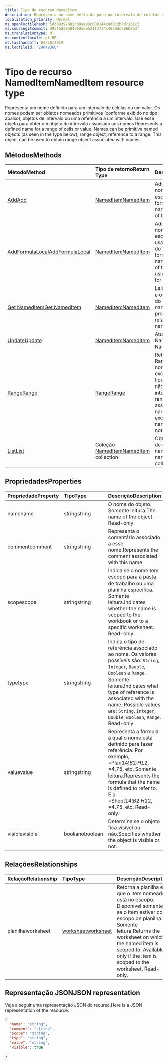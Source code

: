 ```yaml
---
title: Tipo de recurso NamedItem
description: Representa um nome definido para um intervalo de células ou um valor. Os nomes podem ser objetos nomeados primitivos (conforme exibido no tipo abaixo), objetos de intervalo ou uma referência a um intervalo. Use esse objeto para obter um objeto de intervalo associado aos nomes.
localization_priority: Normal
ms.openlocfilehash: 5dd093976b2c09ae93c608144c8d6c2b7d7161c2
ms.sourcegitcommit: d95f6d39a0479da6e531f3734c4029dc596b9a3f
ms.translationtype: MT
ms.contentlocale: pt-BR
ms.lasthandoff: 01/30/2019
ms.locfileid: "29649360"
---
```

# <a name="nameditem-resource-type"></a><span data-ttu-id="37dc5-105">Tipo de recurso NamedItem</span><span class="sxs-lookup"><span data-stu-id="37dc5-105">NamedItem resource type</span></span>

<span data-ttu-id="37dc5-p102">Representa um nome definido para um intervalo de células ou um valor. Os nomes podem ser objetos nomeados primitivos (conforme exibido no tipo abaixo), objetos de intervalo ou uma referência a um intervalo. Use esse objeto para obter um objeto de intervalo associado aos nomes.</span><span class="sxs-lookup"><span data-stu-id="37dc5-p102">Represents a defined name for a range of cells or value. Names can be primitive named objects (as seen in the type below), range object, reference to a range. This object can be used to obtain range object associated with names.</span></span>


## <a name="methods"></a><span data-ttu-id="37dc5-109">Métodos</span><span class="sxs-lookup"><span data-stu-id="37dc5-109">Methods</span></span>

| <span data-ttu-id="37dc5-110">Método</span><span class="sxs-lookup"><span data-stu-id="37dc5-110">Method</span></span>           | <span data-ttu-id="37dc5-111">Tipo de retorno</span><span class="sxs-lookup"><span data-stu-id="37dc5-111">Return Type</span></span>    |<span data-ttu-id="37dc5-112">Descrição</span><span class="sxs-lookup"><span data-stu-id="37dc5-112">Description</span></span>|
|:---------------|:--------|:----------|
|[<span data-ttu-id="37dc5-113">Add</span><span class="sxs-lookup"><span data-stu-id="37dc5-113">Add</span></span>](../api/nameditem-add.md)|[<span data-ttu-id="37dc5-114">NamedItem</span><span class="sxs-lookup"><span data-stu-id="37dc5-114">NamedItem</span></span>](nameditem.md)|<span data-ttu-id="37dc5-115">Adiciona um novo nome à coleção do escopo fornecido.</span><span class="sxs-lookup"><span data-stu-id="37dc5-115">Adds a new name to the collection of the given scope.</span></span>|
|[<span data-ttu-id="37dc5-116">AddFormulaLocal</span><span class="sxs-lookup"><span data-stu-id="37dc5-116">AddFormulaLocal</span></span>](../api/nameditem-addformulalocal.md)|[<span data-ttu-id="37dc5-117">NamedItem</span><span class="sxs-lookup"><span data-stu-id="37dc5-117">NamedItem</span></span>](nameditem.md)|<span data-ttu-id="37dc5-118">Adiciona um novo nome à coleção de escopo fornecido usando a localidade do usuário para a fórmula.</span><span class="sxs-lookup"><span data-stu-id="37dc5-118">Adds a new name to the collection of the given scope using the user's locale for the formula.</span></span>|
|[<span data-ttu-id="37dc5-119">Get NamedItem</span><span class="sxs-lookup"><span data-stu-id="37dc5-119">Get NamedItem</span></span>](../api/nameditem-get.md) | [<span data-ttu-id="37dc5-120">NamedItem</span><span class="sxs-lookup"><span data-stu-id="37dc5-120">NamedItem</span></span>](nameditem.md) |<span data-ttu-id="37dc5-121">Leia as propriedades e os relacionamentos do objeto namedItem.</span><span class="sxs-lookup"><span data-stu-id="37dc5-121">Read properties and relationships of namedItem object.</span></span>|
|[<span data-ttu-id="37dc5-122">Update</span><span class="sxs-lookup"><span data-stu-id="37dc5-122">Update</span></span>](../api/nameditem-update.md) | [<span data-ttu-id="37dc5-123">NamedItem</span><span class="sxs-lookup"><span data-stu-id="37dc5-123">NamedItem</span></span>](nameditem.md)   |<span data-ttu-id="37dc5-124">Atualize o objeto NamedItem.</span><span class="sxs-lookup"><span data-stu-id="37dc5-124">Update NamedItem object.</span></span> |
|[<span data-ttu-id="37dc5-125">Range</span><span class="sxs-lookup"><span data-stu-id="37dc5-125">Range</span></span>](../api/nameditem-range.md)|[<span data-ttu-id="37dc5-126">Range</span><span class="sxs-lookup"><span data-stu-id="37dc5-126">Range</span></span>](range.md)|<span data-ttu-id="37dc5-p103">Retorna o objeto Range associado ao nome. Gera uma exceção quando o tipo de item nomeado não é um intervalo.</span><span class="sxs-lookup"><span data-stu-id="37dc5-p103">Returns the range object that is associated with the name. Throws an exception if the named item's type is not a range.</span></span>|
|[<span data-ttu-id="37dc5-129">List</span><span class="sxs-lookup"><span data-stu-id="37dc5-129">List</span></span>](../api/nameditem-list.md) | <span data-ttu-id="37dc5-130">Coleção [NamedItem](nameditem.md)</span><span class="sxs-lookup"><span data-stu-id="37dc5-130">[NamedItem](nameditem.md) collection</span></span> |<span data-ttu-id="37dc5-131">Obtenha uma coleção de objetos namedItem.</span><span class="sxs-lookup"><span data-stu-id="37dc5-131">Get namedItem object collection.</span></span> |

## <a name="properties"></a><span data-ttu-id="37dc5-132">Propriedades</span><span class="sxs-lookup"><span data-stu-id="37dc5-132">Properties</span></span>
| <span data-ttu-id="37dc5-133">Propriedade</span><span class="sxs-lookup"><span data-stu-id="37dc5-133">Property</span></span>     | <span data-ttu-id="37dc5-134">Tipo</span><span class="sxs-lookup"><span data-stu-id="37dc5-134">Type</span></span>   |<span data-ttu-id="37dc5-135">Descrição</span><span class="sxs-lookup"><span data-stu-id="37dc5-135">Description</span></span>|
|:---------------|:--------|:----------|
|<span data-ttu-id="37dc5-136">name</span><span class="sxs-lookup"><span data-stu-id="37dc5-136">name</span></span>|<span data-ttu-id="37dc5-137">string</span><span class="sxs-lookup"><span data-stu-id="37dc5-137">string</span></span>|<span data-ttu-id="37dc5-p104">O nome do objeto. Somente leitura.</span><span class="sxs-lookup"><span data-stu-id="37dc5-p104">The name of the object. Read-only.</span></span>|
|<span data-ttu-id="37dc5-140">comment</span><span class="sxs-lookup"><span data-stu-id="37dc5-140">comment</span></span>|<span data-ttu-id="37dc5-141">string</span><span class="sxs-lookup"><span data-stu-id="37dc5-141">string</span></span>|<span data-ttu-id="37dc5-142">Representa o comentário associado a esse nome.</span><span class="sxs-lookup"><span data-stu-id="37dc5-142">Represents the comment associated with this name.</span></span>|
|<span data-ttu-id="37dc5-143">scope</span><span class="sxs-lookup"><span data-stu-id="37dc5-143">scope</span></span>|<span data-ttu-id="37dc5-144">string</span><span class="sxs-lookup"><span data-stu-id="37dc5-144">string</span></span>|<span data-ttu-id="37dc5-p105">Indica se o nome tem escopo para a pasta de trabalho ou uma planilha específica. Somente leitura.</span><span class="sxs-lookup"><span data-stu-id="37dc5-p105">Indicates whether the name is scoped to the workbook or to a specific worksheet. Read-only.</span></span>|
|<span data-ttu-id="37dc5-147">type</span><span class="sxs-lookup"><span data-stu-id="37dc5-147">type</span></span>|<span data-ttu-id="37dc5-148">string</span><span class="sxs-lookup"><span data-stu-id="37dc5-148">string</span></span>|<span data-ttu-id="37dc5-p106">Indica o tipo de referência associado ao nome. Os valores possíveis são: `String`, `Integer`, `Double`, `Boolean` e `Range`. Somente leitura.</span><span class="sxs-lookup"><span data-stu-id="37dc5-p106">Indicates what type of reference is associated with the name. Possible values are: `String`, `Integer`, `Double`, `Boolean`, `Range`. Read-only.</span></span>|
|<span data-ttu-id="37dc5-152">value</span><span class="sxs-lookup"><span data-stu-id="37dc5-152">value</span></span>|<span data-ttu-id="37dc5-153">string</span><span class="sxs-lookup"><span data-stu-id="37dc5-153">string</span></span>|<span data-ttu-id="37dc5-p107">Representa a fórmula à qual o nome está definido para fazer referência. Por exemplo, =Plan14!$B$2:$H$12, =4,75, etc. Somente leitura.</span><span class="sxs-lookup"><span data-stu-id="37dc5-p107">Represents the formula that the name is defined to refer to. E.g. =Sheet14!$B$2:$H$12, =4.75, etc. Read-only.</span></span>|
|<span data-ttu-id="37dc5-157">visible</span><span class="sxs-lookup"><span data-stu-id="37dc5-157">visible</span></span>|<span data-ttu-id="37dc5-158">booliano</span><span class="sxs-lookup"><span data-stu-id="37dc5-158">boolean</span></span>|<span data-ttu-id="37dc5-159">Determina se o objeto fica visível ou não.</span><span class="sxs-lookup"><span data-stu-id="37dc5-159">Specifies whether the object is visible or not.</span></span>|

## <a name="relationships"></a><span data-ttu-id="37dc5-160">Relações</span><span class="sxs-lookup"><span data-stu-id="37dc5-160">Relationships</span></span>
| <span data-ttu-id="37dc5-161">Relação</span><span class="sxs-lookup"><span data-stu-id="37dc5-161">Relationship</span></span>     | <span data-ttu-id="37dc5-162">Tipo</span><span class="sxs-lookup"><span data-stu-id="37dc5-162">Type</span></span>   |<span data-ttu-id="37dc5-163">Descrição</span><span class="sxs-lookup"><span data-stu-id="37dc5-163">Description</span></span>|
|:---------------|:--------|:----------|
|<span data-ttu-id="37dc5-164">planilha</span><span class="sxs-lookup"><span data-stu-id="37dc5-164">worksheet</span></span>|[<span data-ttu-id="37dc5-165">worksheet</span><span class="sxs-lookup"><span data-stu-id="37dc5-165">worksheet</span></span>](worksheet.md)|<span data-ttu-id="37dc5-p108">Retorna a planilha em que o item nomeado está no escopo. Disponível somente se o item estiver com escopo de planilha. Somente leitura.</span><span class="sxs-lookup"><span data-stu-id="37dc5-p108">Returns the worksheet on which the named item is scoped to. Available only if the item is scoped to the worksheet. Read-only.</span></span>|

## <a name="json-representation"></a><span data-ttu-id="37dc5-169">Representação JSON</span><span class="sxs-lookup"><span data-stu-id="37dc5-169">JSON representation</span></span>

<span data-ttu-id="37dc5-170">Veja a seguir uma representação JSON do recurso.</span><span class="sxs-lookup"><span data-stu-id="37dc5-170">Here is a JSON representation of the resource.</span></span>

<!-- {
  "blockType": "resource",
  "optionalProperties": [

  ],
  "@odata.type": "microsoft.graph.namedItem"
}-->

```json
{
  "name": "string",
  "comment": "string",
  "scope": "string",
  "type": "string",
  "value": "string",
  "visible": true
  
}

```

<!-- uuid: 8fcb5dbc-d5aa-4681-8e31-b001d5168d79
2015-10-25 14:57:30 UTC -->
<!-- {
  "type": "#page.annotation",
  "description": "NamedItem resource",
  "keywords": "",
  "section": "documentation",
  "tocPath": ""
}-->
